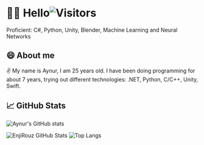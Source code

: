 # 👦🏻 Hello![Visitors](https://visitor-badge.glitch.me/badge?page_id=aynur19) 

Proficient: С#, Python, Unity, Blender, Machine Learning and Neural Networks

## 😄 About me 

✌️ My name is Aynur, I am 25 years old. I have been doing programming for about 7 years, trying out different technologies: .NET, Python, C/C++, Unity, Swift.

## 📈 GitHub Stats

![Aynur's GitHub stats](https://github-readme-stats.vercel.app/api?username=aynur19&count_private=true&show_icons=true&theme=dark)

![EnjiRouz GitHub Stats](https://github-readme-stats.vercel.app/api?username=aynur19&count_private=true&hide=contribs&show_icons=true&theme=radical)
![Top Langs](https://github-readme-stats.vercel.app/api/top-langs/?username=aynur19&count_private=true&hide=tsql&langs_count=7&theme=radical&layout=compact)

<!--
**Aynur19/Aynur19** is a ✨ _special_ ✨ repository because its `README.md` (this file) appears on your GitHub profile.

Here are some ideas to get you started:

- 🔭 I’m currently working on ...
- 🌱 I’m currently learning to apply machine learning in solving various problems, working with Unity and Blender
- 👯 I’m looking to collaborate on ...
- 🤔 I’m looking for help with ...
- 💬 Ask me about ...
- 📫 How to reach me: ...
- 😄 Pronouns: ...
- ⚡ Fun fact: ...
-->
